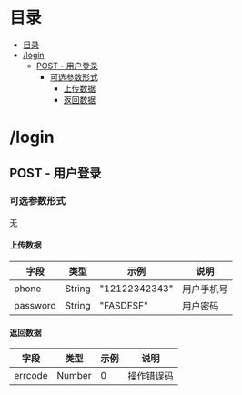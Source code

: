 # 目录
- [目录](#目录)
- [/login](#login)
    - [POST - 用户登录](#post---用户登录)
        - [可选参数形式](#可选参数形式)
            - [上传数据](#上传数据)
            - [返回数据](#返回数据)

# /login
## POST - 用户登录
### 可选参数形式
无

#### 上传数据
| 字段     | 类型   | 示例          | 说明             |
| -------- | ------ | ------------- | ---------------- |
| phone    | String | "12122342343" | 用户手机号       |
| password | String | "FASDFSF"     | 用户密码         |

#### 返回数据
| 字段    | 类型   | 示例 | 说明       |
| ------- | ------ | ---- | ---------- |
| errcode | Number | 0    | 操作错误码 |
